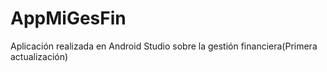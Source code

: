 # AppMiGesFin
Aplicación realizada en Android Studio sobre la gestión financiera(Primera actualización)
